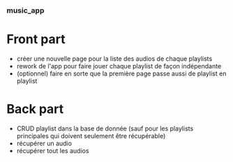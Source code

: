 ### music_app

# Front part
- créer une nouvelle page pour la liste des audios de chaque playlists
- rework de l'app pour faire jouer chaque playlist de façon indépendante
- (optionnel) faire en sorte que la première page passe aussi de playlist en playlist

# Back part
- CRUD playlist dans la base de donnée (sauf pour les playlists principales qui doivent seulement être récupérable)
- récupérer un audio
- récupérer tout les audios
